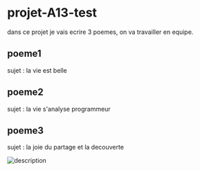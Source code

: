 # projet-A13-test
dans ce  projet je vais ecrire 3 poemes, on va travailler en equipe.
 ## poeme1
 sujet : la vie est belle
 
 ## poeme2
 sujet : la vie s'analyse programmeur
 
 ## poeme3 
 sujet : la joie du partage et la decouverte
 
 <img src = "img.jpg" alt ="description">
